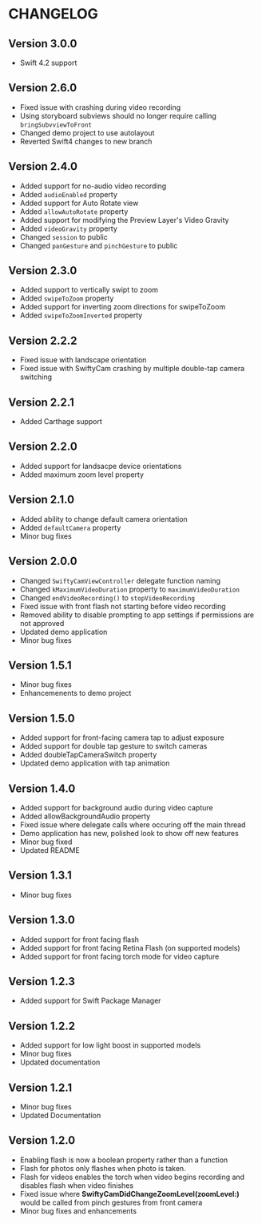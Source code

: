 # CHANGELOG

## Version 3.0.0
- Swift 4.2 support

## Version 2.6.0
- Fixed issue with crashing during video recording
- Using storyboard subviews should no longer require calling `bringSubvviewToFront`
- Changed demo project to use autolayout
- Reverted Swift4 changes to new branch

## Version 2.4.0
- Added support for no-audio video recording
- Added `audioEnabled` property
- Added support for Auto Rotate view
- Added `allowAutoRotate` property
- Added support for modifying the Preview Layer's Video Gravity
- Added `videoGravity` property
- Changed `session` to public
- Changed `panGesture` and `pinchGesture` to public

## Version 2.3.0
- Added support to vertically swipt to zoom
- Added ```swipeToZoom``` property
- Added support for inverting zoom directions for swipeToZoom
- Added ```swipeToZoomInverted``` property

## Version 2.2.2
- Fixed issue with landscape orientation 
- Fixed issue with SwiftyCam crashing by multiple double-tap camera switching

## Version 2.2.1
- Added Carthage support

## Version 2.2.0
- Added support for landsacpe device orientations
- Added maximum zoom level property

## Version 2.1.0
- Added ability to change default camera orientation
- Added `defaultCamera` property
- Minor bug fixes

## Version 2.0.0
- Changed `SwiftyCamViewController` delegate function naming
- Changed `kMaximumVideoDuration` property to `maximumVideoDuration`
- Changed `endVideoRecording()` to `stopVideoRecording`
- Fixed issue with front flash not starting before video recording
- Removed ability to disable prompting to app settings if permissions are not approved
- Updated demo application
- Minor bug fixes

## Version 1.5.1
- Minor bug fixes
- Enhancemenents to demo project

## Version 1.5.0
- Added support for front-facing camera tap to adjust exposure
- Added support for double tap gesture to switch cameras
- Added doubleTapCameraSwitch property
- Updated demo application with tap animation

## Version 1.4.0
- Added support for background audio during video capture
- Added allowBackgroundAudio property
- Fixed issue where delegate calls where occuring off the main thread
- Demo application has new, polished look to show off new features
- Minor bug fixed
- Updated README

## Version 1.3.1
- Minor bug fixes

## Version 1.3.0
- Added support for front facing flash
- Added support for front facing Retina Flash (on supported models)
- Added support for front facing torch mode for video capture

## Version 1.2.3
- Added support for Swift Package Manager

## Version 1.2.2
- Added support for low light boost in supported models
- Minor bug fixes
- Updated documentation

## Version 1.2.1
- Minor bug fixes
- Updated Documentation

## Version 1.2.0

- Enabling flash is now a boolean property rather than a function
- Flash for photos only flashes when photo is taken.
- Flash for videos enables the torch when video begins recording and disables flash when video finishes
- Fixed issue where **SwiftyCamDidChangeZoomLevel(zoomLevel:)** would be called from pinch gestures from front camera
- Minor bug fixes and enhancements
